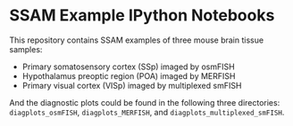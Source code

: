 SSAM Example IPython Notebooks
==============================

This repository contains SSAM examples of three mouse brain tissue samples:
 - Primary somatosensory cortex (SSp) imaged by osmFISH
 - Hypothalamus preoptic region (POA) imaged by MERFISH
 - Primary visual cortex (VISp) imaged by multiplexed smFISH
 
And the diagnostic plots could be found in the following three directories: `diagplots_osmFISH`, `diagplots_MERFISH`, and `diagplots_multiplexed_smFISH`.
